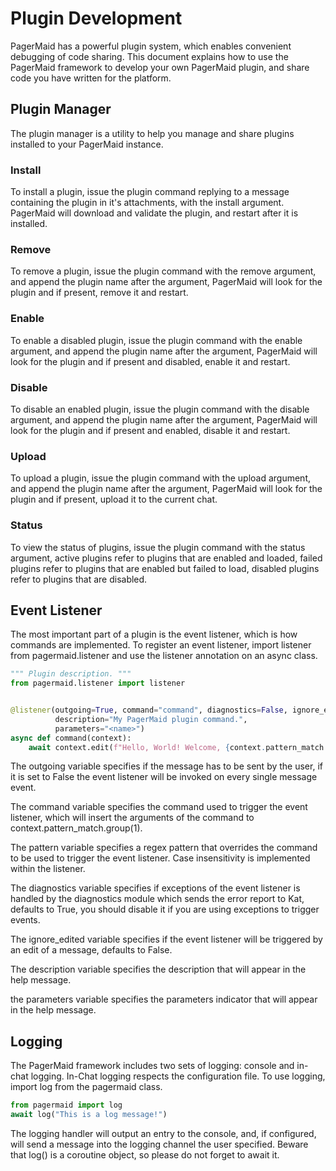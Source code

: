 # Plugin Development
PagerMaid has a powerful plugin system, which enables convenient debugging of code sharing. This document explains
 how to use the PagerMaid framework to develop your own PagerMaid plugin, and share code you have written for the
 platform.

## Plugin Manager
The plugin manager is a utility to help you manage and share plugins installed to your PagerMaid instance.

### Install
To install a plugin, issue the plugin command replying to a message containing the plugin in it's attachments, with the
 install argument. PagerMaid will download and validate the plugin, and restart after it is installed.

### Remove
To remove a plugin, issue the plugin command with the remove argument, and append the plugin name after the argument,
 PagerMaid will look for the plugin and if present, remove it and restart.

### Enable
To enable a disabled plugin, issue the plugin command with the enable argument, and append the plugin name after the
 argument, PagerMaid will look for the plugin and if present and disabled, enable it and restart.

### Disable
To disable an enabled plugin, issue the plugin command with the disable argument, and append the plugin name after the
 argument, PagerMaid will look for the plugin and if present and enabled, disable it and restart.

### Upload
To upload a plugin, issue the plugin command with the upload argument, and append the plugin name after the argument,
 PagerMaid will look for the plugin and if present, upload it to the current chat.

### Status
To view the status of plugins, issue the plugin command with the status argument, active plugins refer to plugins that
 are enabled and loaded, failed plugins refer to plugins that are enabled but failed to load, disabled plugins refer to
 plugins that are disabled.

## Event Listener
The most important part of a plugin is the event listener, which is how commands are implemented. To register an event
 listener, import listener from pagermaid.listener and use the listener annotation on an async class.

```python
""" Plugin description. """
from pagermaid.listener import listener


@listener(outgoing=True, command="command", diagnostics=False, ignore_edited=False,
          description="My PagerMaid plugin command.",
          parameters="<name>")
async def command(context):
    await context.edit(f"Hello, World! Welcome, {context.pattern_match.group(1)}.")
```

The outgoing variable specifies if the message has to be sent by the user, if it is set to False the event listener
 will be invoked on every single message event.

The command variable specifies the command used to trigger the event listener, which will insert the arguments of the
 command to context.pattern_match.group(1).

The pattern variable specifies a regex pattern that overrides the command to be used to trigger the event listener. Case
 insensitivity is implemented within the listener.

The diagnostics variable specifies if exceptions of the event listener is handled by the diagnostics module which sends
 the error report to Kat, defaults to True, you should disable it if you are using exceptions to trigger events.

The ignore_edited variable specifies if the event listener will be triggered by an edit of a message, defaults to False.

The description variable specifies the description that will appear in the help message.

the parameters variable specifies the parameters indicator that will appear in the help message.

## Logging
The PagerMaid framework includes two sets of logging: console and in-chat logging. In-Chat logging respects the
 configuration file. To use logging, import log from the pagermaid class.

```python
from pagermaid import log
await log("This is a log message!")
```

The logging handler will output an entry to the console, and, if configured, will send a message into the logging
 channel the user specified. Beware that log() is a coroutine object, so please do not forget to await it.